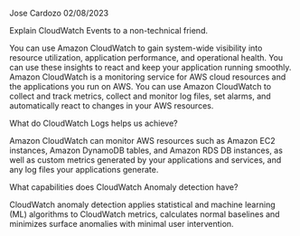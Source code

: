 Jose Cardozo
02/08/2023

Explain CloudWatch Events to a non-technical friend.

You can use Amazon CloudWatch to gain system-wide visibility into resource utilization, application performance, and operational health. You can use these insights to react and keep your application running smoothly.
Amazon CloudWatch is a monitoring service for AWS cloud resources and the applications you run on AWS. You can use Amazon CloudWatch to collect and track metrics, collect and monitor log files, set alarms, and automatically react to changes in your AWS resources.


What do CloudWatch Logs helps us achieve?

Amazon CloudWatch can monitor AWS resources such as Amazon EC2 instances, Amazon DynamoDB tables, and Amazon RDS DB instances, as well as custom metrics generated by your applications and services, and any log files your applications generate.


What capabilities does CloudWatch Anomaly detection have?

CloudWatch anomaly detection applies statistical and machine learning (ML) algorithms to CloudWatch metrics, calculates normal baselines and minimizes surface anomalies with minimal user intervention.


